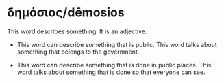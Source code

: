 # δημόσιος/dēmosios
This word describes something. It is an adjective.

* This word can describe something that is public. This word talks about something that belongs to the government.

* This word can describe something that is done in public places. This word talks about something that is done so that everyone can see.

